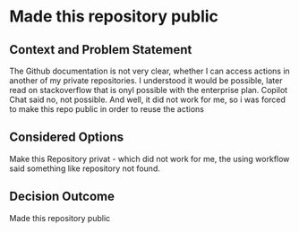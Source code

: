 # Made this repository public


## Context and Problem Statement

The Github documentation is not very clear, whether I can access actions in another of my private repositories.
I understood it would be possible, later read on stackoverflow that is onyl possible with the enterprise plan.
Copilot Chat said no, not possible.
And well, it did not work for me, so i was forced to make this repo public in order to reuse the actions

## Considered Options
Make this Repository privat - which did not work for me, the using workflow said something like repository not found.

## Decision Outcome
Made this repository public
